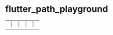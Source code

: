 # flutter_path_playground

<div style="text-align: center"><table><tr>
<td style="text-align: center">
    <img src="https://file.io/XiP7dDieOmbo" width="20%" />
    <img src="https://file.io/M2xuw0qkEYqw" width="20%"/>
    <img src="https://file.io/VHZrbbmtkqOt" width="20%"/>
    <img src="https://file.io/tBLVQmuiKrDs" width="20%"/>
</td>
</tr></table></div>